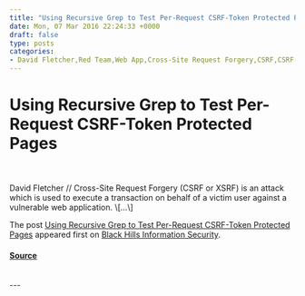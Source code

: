 ```yaml
---
title: "Using Recursive Grep to Test Per-Request CSRF-Token Protected Pages"
date: Mon, 07 Mar 2016 22:24:33 +0000
draft: false
type: posts
categories: 
- David Fletcher,Red Team,Web App,Cross-Site Request Forgery,CSRF,CSRF-Token,Recursive Grep,Testing Protected Pages,XSRF
---
```

# Using Recursive Grep to Test Per-Request CSRF-Token Protected Pages

<br/>

<br/>
David Fletcher // Cross-Site Request Forgery (CSRF or XSRF) is an attack which is used to execute a transaction on behalf of a victim user against a vulnerable web application. \[…\]

The post [Using Recursive Grep to Test Per-Request CSRF-Token Protected Pages](https://www.blackhillsinfosec.com/using-recursive-grep-to-test-per-request-csrf-token-protected-pages/) appeared first on [Black Hills Information Security](https://www.blackhillsinfosec.com).

#### [Source](https://www.blackhillsinfosec.com/using-recursive-grep-to-test-per-request-csrf-token-protected-pages/)

<br/>
---
